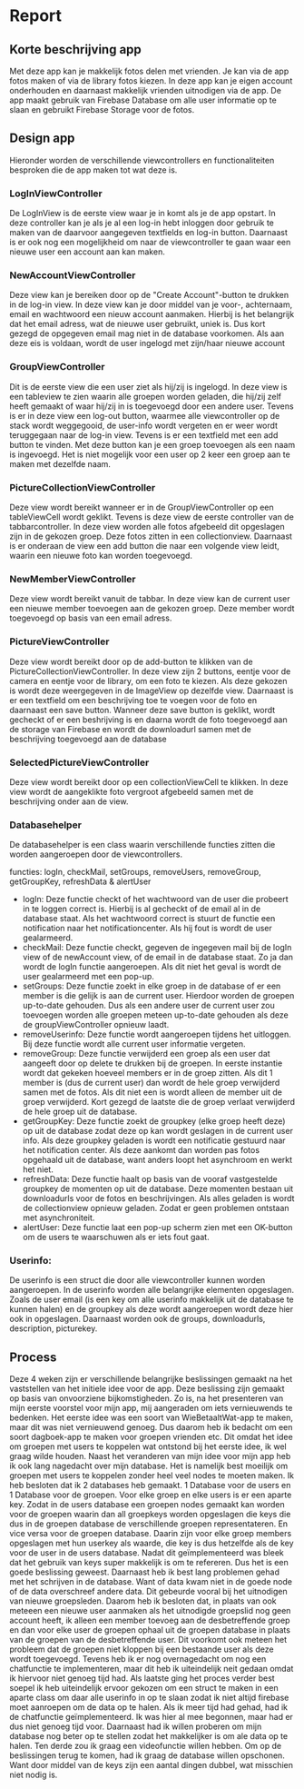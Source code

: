 # Report

## Korte beschrijving app

Met deze app kan je makkelijk fotos delen met vrienden. Je kan via de app fotos maken of via de library fotos kiezen. In deze app kan je eigen account onderhouden en daarnaast makkelijk vrienden uitnodigen via de app. De app maakt gebruik van Firebase Database om alle user informatie op te slaan en gebruikt Firebase Storage voor de fotos.

## Design app
Hieronder worden de verschillende viewcontrollers en functionaliteiten besproken die de app maken tot wat deze is.

### LogInViewController
De LogInView is de eerste view waar je in komt als je de app opstart. In deze controller kan je als je al een log-in hebt inloggen door gebruik te maken van de daarvoor aangegeven textfields en log-in button. Daarnaast is er ook nog een mogelijkheid om naar de viewcontroller te gaan waar een nieuwe user een account aan kan maken.

### NewAccountViewController
Deze view kan je bereiken door op de "Create Account"-button te drukken in de log-in view. In deze view kan je door middel van je voor-, achternaam, email en wachtwoord een nieuw account aanmaken. Hierbij is het belangrijk dat het email adress, wat de nieuwe user gebruikt, uniek is. Dus kort gezegd de opgegeven email mag niet in de database voorkomen. Als aan deze eis is voldaan, wordt de user ingelogd met zijn/haar nieuwe account

### GroupViewController
Dit is de eerste view die een user ziet als hij/zij is ingelogd. In deze view is een tableview te zien waarin alle groepen worden geladen, die hij/zij zelf heeft gemaakt of waar hij/zij in is toegevoegd door een andere user. Tevens is er in deze view een log-out button, waarmee alle viewcontroller op de stack wordt weggegooid, de user-info wordt vergeten en er weer wordt teruggegaan naar de log-in view. Tevens is er een textfield met een add button te vinden. Met deze button kan je een groep toevoegen als een naam is ingevoegd. Het is niet mogelijk voor een user op 2 keer een groep aan te maken met dezelfde naam.

### PictureCollectionViewController
Deze view wordt bereikt wanneer er in de GroupViewController op een tableViewCell wordt geklikt. Tevens is deze view de eerste controller van de tabbarcontroller. In deze view worden alle fotos afgebeeld dit opgeslagen zijn in de gekozen groep. Deze fotos zitten in een collectionview. Daarnaast is er onderaan de view een add button die naar een volgende view leidt, waarin een nieuwe foto kan worden toegevoegd.

### NewMemberViewController
Deze view wordt bereikt vanuit de tabbar. In deze view kan de current user een nieuwe member toevoegen aan de gekozen groep. Deze member wordt toegevoegd op basis van een email adress.

### PictureViewController
Deze view wordt bereikt door op de add-button te klikken van de PictureCollectionViewController. In deze view zijn 2 buttons, eentje voor de camera en eentje voor de library, om een foto te kiezen. Als deze gekozen is wordt deze weergegeven in de ImageView op dezelfde view. Daarnaast is er een textfield om een beschrijving toe te voegen voor de foto en daarnaast een save button. Wanneer deze save button is geklikt, wordt gecheckt of er een beshrijving is en daarna wordt de foto toegevoegd aan de storage van Firebase en wordt de downloadurl samen met de beschrijving toegevoegd aan de database

### SelectedPictureViewController
Deze view wordt bereikt door op een collectionViewCell te klikken. In deze view wordt de aangeklikte foto vergroot afgebeeld samen met de beschrijving onder aan de view.

### Databasehelper
De databasehelper is een class waarin verschillende functies zitten die worden aangeroepen door de viewcontrollers.

functies: logIn, checkMail, setGroups, removeUsers, removeGroup, getGroupKey, refreshData & alertUser

- logIn: Deze functie checkt of het wachtwoord van de user die probeert in te loggen correct is. Hierbij is al gecheckt of de email al in de database staat. Als het wachtwoord correct is stuurt de functie een notification naar het notificationcenter. Als hij fout is wordt de user gealarmeerd.
- checkMail: Deze functie checkt, gegeven de ingegeven mail bij de logIn view of de newAccount view, of de email in de database staat. Zo ja dan wordt de logIn functie aangeroepen. Als dit niet het geval is wordt de user gealarmeerd met een pop-up.
- setGroups: Deze functie zoekt in elke groep in de database of er een member is die gelijk is aan de current user. Hierdoor worden de groepen up-to-date gehouden. Dus als een andere user de current user zou toevoegen worden alle groepen meteen up-to-date gehouden als deze de groupViewController opnieuw laadt.
- removeUserinfo: Deze functie wordt aangeroepen tijdens het uitloggen. Bij deze functie wordt alle current user informatie vergeten.
- removeGroup: Deze functie verwijderd een groep als een user dat aangeeft door op delete te drukken bij de groepen. In eerste instantie wordt dat gekeken hoeveel members er in de groep zitten. Als dit 1 member is (dus de current user) dan wordt de hele groep verwijderd samen met de fotos. Als dit niet een is wordt alleen de member uit de groep verwijderd. Kort gezegd de laatste die de groep verlaat verwijderd de hele groep uit de database.
- getGroupKey: Deze functie zoekt de groupkey (elke groep heeft deze) op uit de database zodat deze op kan wordt geslagen in de current user info. Als deze groupkey geladen is wordt een notificatie gestuurd naar het notification center. Als deze aankomt dan worden pas fotos opgehaald uit de database, want anders loopt het asynchroom en werkt het niet.
- refreshData: Deze functie haalt op basis van de vooraf vastgestelde groupkey de momenten op uit de database. Deze momenten bestaan uit downloadurls voor de fotos en beschrijvingen. Als alles geladen is wordt de collectionview opnieuw geladen. Zodat er geen problemen ontstaan met asynchroniteit.
- alertUser: Deze functie laat een pop-up scherm zien met een OK-button om de users te waarschuwen als er iets fout gaat.

### Userinfo:
De userinfo is een struct die door alle viewcontroller kunnen worden aangeroepen. In de userinfo worden alle belangrijke elementen opgeslagen. Zoals de user email (is een key om alle userinfo makkelijk uit de database te kunnen halen) en de groupkey als deze wordt aangeroepen wordt deze hier ook in opgeslagen. Daarnaast worden ook de groups, downloadurls, description, picturekey.

## Process
Deze 4 weken zijn er verschillende belangrijke beslissingen gemaakt na het vaststellen van het initiele idee voor de app. Deze beslissing zijn gemaakt op basis van onvoorziene bijkomstigheden. Zo is, na het presenteren van mijn eerste voorstel voor mijn app, mij aangeraden om iets vernieuwends te bedenken. Het eerste idee was een soort van WieBetaaltWat-app te maken, maar dit was niet vernieuwend genoeg. Dus daarom heb ik bedacht om een soort dagboek-app te maken voor groepen vrienden etc. Dit omdat het idee om groepen met users te koppelen wat ontstond bij het eerste idee, ik wel graag wilde houden. 
Naast het veranderen van mijn idee voor mijn app heb ik ook lang nagedacht over mijn database. Het is namelijk best moeilijk om groepen met users te koppelen zonder heel veel nodes te moeten maken. Ik heb besloten dat ik 2 databases heb gemaakt. 1 Database voor de users en 1 Database voor de groepen. Voor elke groep en elke users is er een aparte key. Zodat in de users database een groepen nodes gemaakt kan worden voor de groepen waarin dan all groepkeys worden opgeslagen die keys die dus in de groepen database de verschillende groepen representateren. En vice versa voor de groepen database. Daarin zijn voor elke groep members opgeslagen met hun userkey als waarde, die key is dus hetzelfde als de key voor de user in de users database. Nadat dit geïmplementeerd was bleek dat het gebruik van keys super makkelijk is om te refereren. Dus het is een goede beslissing geweest.
Daarnaast heb ik best lang problemen gehad met het schrijven in de database. Want of data kwam niet in de goede node of de data overschreef andere data. Dit gebeurde vooral bij het uitnodigen van nieuwe groepsleden. Daarom heb ik besloten dat, in plaats van ook meteeen een nieuwe user aanmaken als het uitnodigde groepslid nog geen account heeft, ik alleen een member toevoeg aan de desbetreffende groep en dan voor elke user de groepen ophaal uit de groepen database in plaats van de groepen van de desbetreffende user. Dit voorkomt ook meteen het probleem dat de groepen niet kloppen bij een bestaande user als deze wordt toegevoegd.
Tevens heb ik er nog overnagedacht om nog een chatfunctie te implementeren, maar dit heb ik uiteindelijk neit gedaan omdat ik hiervoor niet genoeg tijd had.
Als laatste ging het proces verder best soepel ik heb uiteindelijk ervoor gekozen om een struct te maken in een aparte class om daar alle userinfo in op te slaan zodat ik niet altijd firebase moet aanroepen om de data op te halen.
Als ik meer tijd had gehad, had ik de chatfunctie geïmplementeerd. Ik was hier al mee begonnen, maar had er dus niet genoeg tijd voor. Daarnaast had ik willen proberen om mijn database nog beter op te stellen zodat het makkelijker is om ale data op te halen. Ten derde zou ik graag een videofunctie willen hebben. Om op de beslissingen terug te komen, had ik graag de database willen opschonen. Want door middel van de keys zijn een aantal dingen dubbel, wat misschien niet nodig is.

